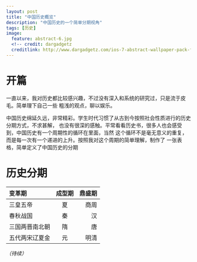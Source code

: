 ```yaml
---
layout: post
title: "中国历史概览"
description: "中国历史的一个简单分期视角"
tags: [历史]
image:
  feature: abstract-6.jpg
  <!-- credit: dargadgetz
  creditlink: http://www.dargadgetz.com/ios-7-abstract-wallpaper-pack-for-iphone-5-and-ipod-touch-retina/ -->
---
```



# 开篇
一直以来，我对历史都比较感兴趣，不过没有深入和系统的研究过，只是流于皮毛。简单理下自己一些
粗浅的观点，聊以娱乐。

中国历史绵延久远，非常精彩。学生时代习惯了从古到今按照社会性质进行的历史分期方式，不求甚解，
也没有很深的感触。平常看看历史书，很多人也会感受到，中国历史有一个周期性的循环在里面，当然
这个循环不是毫无意义的重复，而是每一次有一个递进的上升。按照我对这个周期的简单理解，制作了
一张表格，简单定义了中国历史的分期

# 历史分期

| 变革期 | 成型期 | 鼎盛期 |
|:--------|:-------:|--------:|
| 三皇五帝   | 夏   | 商周   |
| 春秋战国   | 秦   | 汉   |
| 三国两晋南北朝   | 隋   | 唐   |
| 五代两宋辽夏金   | 元   | 明清   |

*（待续）*
